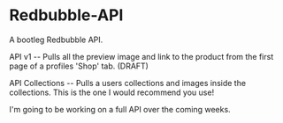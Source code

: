 Redbubble-API
================

A bootleg Redbubble API.

API v1 -- Pulls all the preview image and link to the product from the first page of a profiles 'Shop' tab. (DRAFT)

API Collections -- Pulls a users collections and images inside the collections. This is the one I would recommend you use!

I'm going to be working on a full API over the coming weeks.